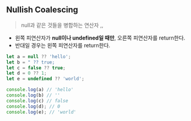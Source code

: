 ## Nullish Coalescing
> null과 같은 것들을 병합하는 연산자 ,,
- 왼쪽 피연산자가 **null이나 undefined일 때만**, 오른쪽 피연산자를 return한다.
- 반대일 경우는 왼쪽 피연산자를 return한다.
```js
let a = null ?? 'hello';
let b = " ?? true;
let c = false ?? true;
let d = 0 ?? 1;
let e = undefined ?? 'world';

console.log(a) // 'hello'
console.log(b) // ''
console.log(c) // false
console.log(d); // 0
console.log(e); // 'world'
```
